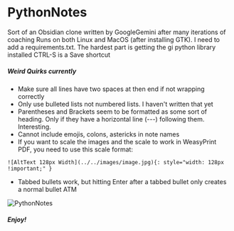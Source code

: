 # PythonNotes

Sort of an Obsidian clone written by GoogleGemini after many iterations of coaching
Runs on both Linux and MacOS (after installing GTK). 
I need to add a requirements.txt. The hardest part is getting the gi python library installed
CTRL-S is a Save shortcut 

##### Weird Quirks currently

- Make sure all lines have two spaces at then end if not wrapping correctly
- Only use bulleted lists not numbered lists. I haven't written that yet
- Parentheses and Brackets seem to be formatted as some sort of heading. Only if they have a horizontal line (---) following them. Interesting.
- Cannot include emojis, colons, astericks in note names
- If you want to scale the images and the scale to work in WeasyPrint PDF, you need to use this scale format:
```
![AltText 128px Width](../../images/image.jpg){: style="width: 128px !important;" }
```
- Tabbed bullets work, but hitting Enter after a tabbed bullet only creates a normal bullet ATM

![PythonNotes](https://github.com/user-attachments/assets/eab29d90-94d7-43bb-9bd4-befba16b2793)

##### Enjoy!
